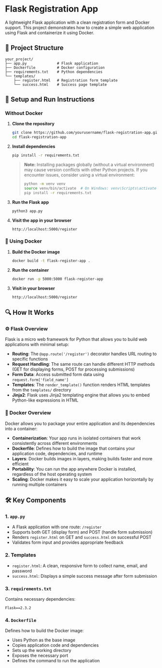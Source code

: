 # Flask Registration App

A lightweight Flask application with a clean registration form and Docker support. This project demonstrates how to create a simple web application using Flask and containerize it using Docker.

## 📁 Project Structure

```
your_project/
├── app.py              # Flask application
├── Dockerfile          # Docker configuration
├── requirements.txt    # Python dependencies
└── templates/
    ├── register.html   # Registration form template
    └── success.html    # Success page template
```

## 🚀 Setup and Run Instructions

### Without Docker

1. **Clone the repository**
   ```bash
   git clone https://github.com/yourusername/flask-registration-app.git
   cd flask-registration-app
   ```

2. **Install dependencies**
   ```bash
   pip install -r requirements.txt
   ```
   
   > **Note:** Installing packages globally (without a virtual environment) may cause version conflicts with other Python projects. If you encounter issues, consider using a virtual environment:
   > ```bash
   > python -m venv venv
   > source venv/bin/activate  # On Windows: venv\Scripts\activate
   > pip install -r requirements.txt
   > ```

3. **Run the Flask app**
   ```bash
   python3 app.py
   ```

4. **Visit the app in your browser**
   ```
   http://localhost:5000/register
   ```

### 🐳 Using Docker

1. **Build the Docker image**
   ```bash
   docker build -t flask-register-app .
   ```

2. **Run the container**
   ```bash
   docker run -p 5000:5000 flask-register-app
   ```

3. **Visit in your browser**
   ```
   http://localhost:5000/register
   ```

## 🔍 How It Works

### ⚙️ Flask Overview

Flask is a micro web framework for Python that allows you to build web applications with minimal setup:

* **Routing**: The `@app.route('/register')` decorator handles URL routing to specific functions
* **Request Handling**: The same route can handle different HTTP methods (GET for displaying forms, POST for processing submissions)
* **Form Data**: Access submitted form data using `request.form['field_name']`
* **Templates**: The `render_template()` function renders HTML templates from the `templates/` directory
* **Jinja2**: Flask uses Jinja2 templating engine that allows you to embed Python-like expressions in HTML

### 🐳 Docker Overview

Docker allows you to package your entire application and its dependencies into a container:

* **Containerization**: Your app runs in isolated containers that work consistently across different environments
* **Dockerfile**: Defines how to build the image that contains your application code, dependencies, and runtime
* **Layers**: Docker builds images in layers, making builds faster and more efficient
* **Portability**: You can run the app anywhere Docker is installed, regardless of the host operating system
* **Scaling**: Docker makes it easy to scale your application horizontally by running multiple containers

## 🛠️ Key Components

### 1. `app.py`
* A Flask application with one route: `/register`
* Supports both GET (display form) and POST (handle form submission)
* Renders `register.html` on GET and `success.html` on successful POST
* Validates form input and provides appropriate feedback

### 2. Templates
* `register.html`: A clean, responsive form to collect name, email, and password
* `success.html`: Displays a simple success message after form submission

### 3. `requirements.txt`
Contains necessary dependencies:
```
Flask==2.3.2
```

### 4. `Dockerfile`
Defines how to build the Docker image:
* Uses Python as the base image
* Copies application code and dependencies
* Sets up the working directory
* Exposes the necessary port
* Defines the command to run the application
